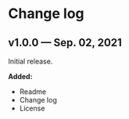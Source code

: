 # Change log

## v1.0.0 — Sep. 02, 2021

Initial release.

**Added:**

- Readme
- Change log
- License
